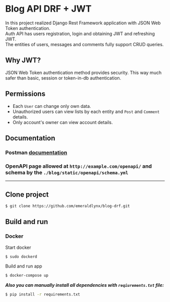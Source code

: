 # **Blog API DRF + JWT**
In this project realized Django Rest Framework application with JSON Web Token authentication.<br>
Auth API has users registration, login and obtaining JWT and refreshing JWT.<br>
The entities of users, messages and comments fully support CRUD queries.<br>

## Why JWT?<br>
JSON Web Token authentication method provides security. This way much safer than basic, session or token-in-db authentication.<br>

## Permissions
- Each `User` can change only own data.<br>
- Unauthorized users can view lists by each entity and `Post` and `Comment` details.<br>
- Only account's owner can view account details.<br>

## Documentation
### **Postman** [documentation](https://documenter.getpostman.com/view/9084501/U16kqQPr)
### **OpenAPI** page allowed at `http://example.com/openapi/` and **schema** by the `./blog/static/openapi/schema.yml`

---

## Clone project
```sh
$ git clone https://github.com/emeraldlynx/blog-drf.git
```

## Build and run
### **Docker**
Start docker
```sh
$ sudo dockerd
```
Build and run app
```sh
$ docker-compose up
```

***Also you can manually install all dependencies with `reqiurements.txt` file:***<br>
```sh
$ pip install -r requirements.txt
```
